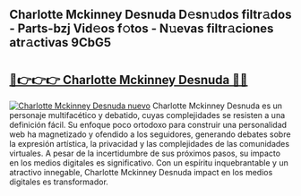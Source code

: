 ## Charlotte Mckinney Desnuda D𝚎sn𝚞dos filtr𝚊dos - Parts-bzj Vid𝚎os f𝚘tos - N𝚞evas filtr𝚊ciones atr𝚊ctivas 9CbG5

# <h2><a href="http://mb7a4z.tromn.icu/?c=Charlotte+Mckinney+Desnuda">🔗👉👉👉 Charlotte Mckinney Desnuda 🔗🔗</a></h2>

[![Charlotte Mckinney Desnuda nuevo](https://i.imgur.com/pEAQMta.gif)](http://mb7a4z.tromn.icu/?c=Charlotte+Mckinney+Desnuda)
Charlotte Mckinney Desnuda es un personaje multifacético y debatido, cuyas complejidades se resisten a una definición fácil.  Su enfoque poco ortodoxo para construir una personalidad web ha magnetizado y ofendido a los seguidores, generando debates sobre la expresión artística, la privacidad y las complejidades de las comunidades virtuales. A pesar de la incertidumbre de sus próximos pasos, su impacto en los medios digitales es significativo. Con un espíritu inquebrantable y un atractivo innegable, Charlotte Mckinney Desnuda impact en los medios digitales es transformador.
